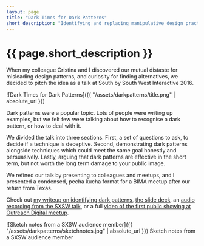 ```yaml
---
layout: page
title: "Dark Times for Dark Patterns"
short_description: "Identifying and replacing manipulative design practices at South by South West 2016"
---
```


# {{ page.short_description }}

When my colleague Cristina and I discovered our mutual distaste for misleading design patterns, and curiosity for finding alternatives, we decided to pitch the idea as a talk at South by South West Interactive 2016.

![Dark Times for Dark Patterns]({{ "/assets/darkpatterns/title.png" | absolute_url }})

Dark patterns were a popular topic. Lots of people were writing up examples, but we felt few were talking about how to recognise a dark pattern, or how to deal with it.

We divided the talk into three sections. First, a set of questions to ask, to decide if a technique is deceptive. Second, demonstrating dark patterns alongside techniques which could meet the same goal honestly and persuasively. Lastly, arguing that dark patterns are effective in the short term, but not worth the long term damage to your public image.

We refined our talk by presenting to colleagues and meetups, and I presented a condensed, pecha kucha format for a BIMA meetup after our return from Texas.

Check out [my writeup on identifying dark patterns](https://analogfolk.com/news/dark-patterns), [the slide deck](https://www.slideshare.net/criviga/dark-times-for-dark-patterns-59440001), an [audio recording from the SXSW talk](https://soundcloud.com/officialsxsw/dark-times-for-dark-patterns-ethical-alternatives-sxsw-interactive-2016/), or a full [video of the first public showing at Outreach Digital meetup](https://www.youtube.com/watch?v=azgFV34qQ_I).

![Sketch notes from a SXSW audience member]({{ "/assets/darkpatterns/sketchnotes.jpg" | absolute_url }})
<span class="post-meta">Sketch notes from a SXSW audience member</span>